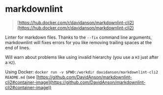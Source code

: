 # markdownlint

> [https://hub.docker.com/r/davidanson/markdownlint-cli2](https://hub.docker.com/r/davidanson/markdownlint-cli2)

Linter for markdown files. Thanks to the `--fix` command line arguments, markdownlint will fixes errors for you like removing trailing spaces at the end of lines.

Will warn about problems like using invalid hierarchy (you use a `H3` just after a `H2`).

Using Docker: `docker run -v $PWD:/workdir davidanson/markdownlint-cli2 README.md` (see [https://github.com/DavidAnson/markdownlint-cli2#container-image](https://github.com/DavidAnson/markdownlint-cli2#container-image))
